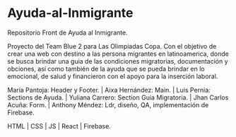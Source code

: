 # Ayuda-al-Inmigrante

Repositorio Front de Ayuda al Inmigrante.

Proyecto del Team Blue 2 para Las Olimpiadas Copa. Con el objetivo de crear una web con destino a las persona migrantes en latinoamerica, donde se busca brindar una guia de las condiciones migratorias, documentación y obciones, así como también de la ayuda que se pueda brindar en lo emocional, de salud y financieron con el apoyo para la inserción laboral.

María Pantoja: Header y Footer. | 
Aixa Hernández: Main. | 
Luis Pernia: Sections de Ayuda. | 
Yuliana Carrero: Section Guia Migratoria. | 
Jhan Carlos Acuña: Form. | 
Anthony Méndez: Ldr, diseño, QA, implementación de Firebase.

HTML | CSS | JS | React | Firebase.
